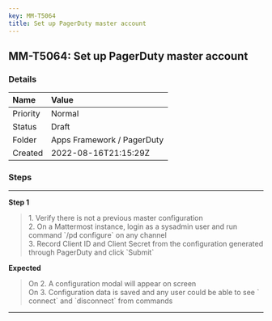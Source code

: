```yaml
---
key: MM-T5064
title: Set up PagerDuty master account
---
```


## MM-T5064: Set up PagerDuty master account

### Details

| Name     | Value                      |
| :------- | :------------------------- |
| Priority | Normal                     |
| Status   | Draft                      |
| Folder   | Apps Framework / PagerDuty |
| Created  | 2022-08-16T21:15:29Z       |

### Steps

<hr/>

**Step 1**

> <article>1. Verify there is not a previous master configuration<br />2. On a Mattermost instance, login as a sysadmin user and run command `/pd configure`  on any channel<br />3. Record Client ID and Client Secret from the configuration generated through PagerDuty and click `Submit`</article>

**Expected**

> <article>On 2. A configuration modal will appear on screen<br />On 3. Configuration data is saved and any user could be able to see ` connect` and `disconnect` from commands</article>

<hr/>
